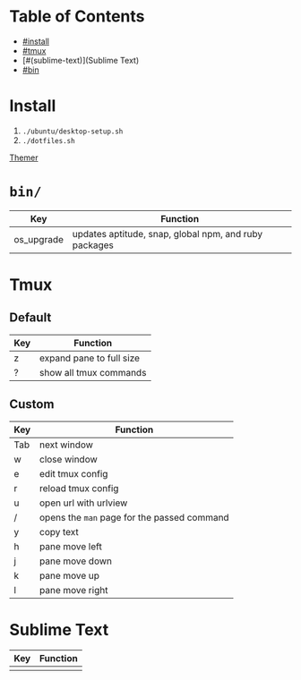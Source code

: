 # Table of Contents

* [#install](Install)
* [#tmux](Tmux)
* [#(sublime-text)](Sublime Text)
* [#bin](Bin)

# Install

1. `./ubuntu/desktop-setup.sh`
1. `./dotfiles.sh`

[Themer](https://themer.dev/?colors.dark.accent0=%23F59597&colors.dark.accent1=%23F2B494&colors.dark.accent2=%23F2DB94&colors.dark.accent3=%23C8F29D&colors.dark.accent4=%2394F2DD&colors.dark.accent5=%2394CEF2&colors.dark.accent6=%23DB9CF7&colors.dark.accent7=%23F79CE0&colors.dakr.shade0=%2344484F&colors.dark.shade7=%23C7F3FF&colors.light.accent0=%23E11418&colors.light.accent1=%23E0530D&colors.light.accent2=%23D2A623&colors.light.accent3=%2361AB16&colors.light.accent4=%2306B38B&colors.light.accent5=%2334A4E7&colors.light.accent6=%23A549CD&colors.light.accent7=%23CC52AD&colors.light.shade0=%23DBF7FF&colors.light.shade7=%233E444F&activeColorSet=dark&calculateIntermediaryShades.dark=true&calculateIntermediaryShades.light=true)

# `bin/`

| Key | Function |
| --- | -------- |
| os_upgrade | updates aptitude, snap, global npm, and ruby packages |

# Tmux

## Default

| Key | Function |
| --- | -------- |
| z | expand pane to full size |
| ? | show all tmux commands |

## Custom

| Key | Function |
|---|---|
| Tab | next window |
| w | close window |
| e | edit tmux config |
| r | reload tmux config |
| u | open url with urlview |
| / | opens the `man` page for the passed command |
| y | copy text |
| h | pane move left |
| j | pane move down |
| k | pane move up |
| l | pane move right |

# Sublime Text

| Key | Function |
|---|---|
|  |  |

